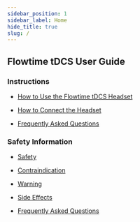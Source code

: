 ```yaml
---
sidebar_position: 1
sidebar_label: Home
hide_title: true
slug: /
---
```


## Flowtime tDCS User Guide
<!---小状元帮助中心--->

### Instructions
<!---使用教程--->

* [How to Use the Flowtime tDCS Headset](/instructions/instructions-directory) 
<!---头戴使用教程--->
* [How to Connect the Headset](/instructions/connecting-headset-directory)
<!---连接头戴--->
* [Frequently Asked Questions](/instructions/faq-directory)  
<!---常见问题--->


### Safety Information
<!---安全注意事项--->

* [Safety](/safety/safety)
<!---安全性说明--->
* [Contraindication](/safety/contraindication)
<!---安全使用警告--->
* [Warning](/safety/Warning)
<!---使用注意事项--->
* [Side Effects](/safety/side-effects)
<!---可能的不良反应--->
* [Frequently Asked Questions](/safety/faq-directory)
<!---常见问题--->

<!---
### 客户支持和售后服务
[//]: # (客户支持和售后服务)

* [保修条例](/support/warranty)
[//]: # (保修条例)
* [获取 VIP 权益](/support/get-vip)
[//]: # (头戴使用教程)
* [专属 VIP 服务](/support/what-is-vip-service)
[//]: # (头戴使用教程)
* [添加专属服务官](/support/get-support)
[//]: # (头戴使用教程)
* [退货/换货](/support/changing-or-refunding)
[//]: # (头戴使用教程)
-->